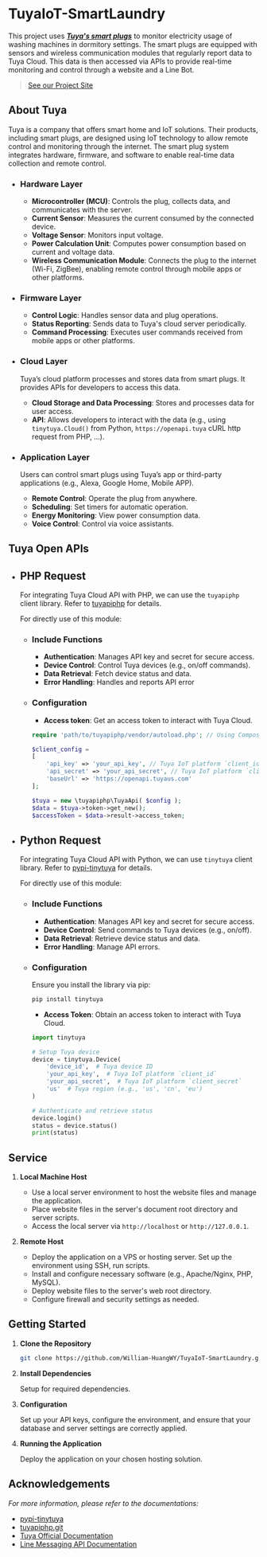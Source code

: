 # TuyaIoT-SmartLaundry

This  project uses [_**Tuya's smart plugs**_](https://www.tuyaexpo.com/smart/electrical/indoor-plug---outlet/smart-plugs/CT9cn90yyaumny-CT9cn95ninmx4t-CT9cn9ryid3ecb) to monitor electricity usage of washing machines in dormitory settings. The smart plugs are equipped with sensors and wireless communication modules that regularly report data to Tuya Cloud. This data is then accessed via APIs to provide real-time monitoring and control through a website and a Line Bot.

> [See our Project Site](https://weiyinghuang.com/iot/nsysu-dormitory-washing-machine-mainpage.html)

## About Tuya

Tuya is a company that offers smart home and IoT solutions. Their products, including smart plugs, are designed using IoT technology to allow remote control and monitoring through the internet. The smart plug system integrates hardware, firmware, and software to enable real-time data collection and remote control. 

* ### Hardware Layer
    - **Microcontroller (MCU)**: Controls the plug, collects data, and communicates with the server.
    - **Current Sensor**: Measures the current consumed by the connected device.
    - **Voltage Sensor**: Monitors input voltage.
    - **Power Calculation Unit**: Computes power consumption based on current and voltage data.
    - **Wireless Communication Module**: Connects the plug to the internet (Wi-Fi, ZigBee), enabling remote control through mobile apps or other platforms.

* ### Firmware Layer
    - **Control Logic**: Handles sensor data and plug operations.
    - **Status Reporting**: Sends data to Tuya's cloud server periodically.
    - **Command Processing**: Executes user commands received from mobile apps or other platforms.

* ### Cloud Layer
    Tuya’s cloud platform processes and stores data from smart plugs. It provides APIs for developers to access this data.
    - **Cloud Storage and Data Processing**: Stores and processes data for user access.
    - **API**: Allows developers to interact with the data (e.g., using `tinytuya.Cloud()` from Python, `https://openapi.tuya` cURL http request from PHP, ...).

* ### Application Layer
    Users can control smart plugs using Tuya’s app or third-party applications (e.g., Alexa, Google Home, Mobile APP).
    - **Remote Control**: Operate the plug from anywhere.
    - **Scheduling**: Set timers for automatic operation.
    - **Energy Monitoring**: View power consumption data.
    - **Voice Control**: Control via voice assistants.

## Tuya Open APIs
- ## PHP Request
    For integrating Tuya Cloud API with PHP, we can use the `tuyapiphp` client library. Refer to [tuyapiphp](https://github.com/ground-creative/tuyapiphp.git) for details.
    
    For directly use of this module:

    * ### Include Functions
        - **Authentication**: Manages API key and secret for secure access.
        - **Device Control**: Control Tuya devices (e.g., on/off commands).
        - **Data Retrieval**: Fetch device status and data.
        - **Error Handling**: Handles and reports API error

    * ### Configuration
        - **Access token**: Get an access token to interact with Tuya Cloud.
        ``` php []
        require 'path/to/tuyapiphp/vendor/autoload.php'; // Using Composer or manual include the module

        $client_config =
        [
            'api_key' => 'your_api_key', // Tuya IoT platform `client_id`
            'api_secret' => 'your_api_secret', // Tuya IoT platform `client_secret`
            'baseUrl' => 'https://openapi.tuyaus.com'
        ];

        $tuya = new \tuyapiphp\TuyaApi( $config );
        $data = $tuya->token->get_new();
        $accessToken = $data->result->access_token;
        ```
- ## Python Request
    For integrating Tuya Cloud API with Python, we can use `tinytuya` client library. Refer to [pypi-tinytuya](https://pypi.org/project/tinytuya/) for details.

    For directly use of this module:

    * ### Include Functions
        - **Authentication**: Manages API key and secret for secure access.
        - **Device Control**: Send commands to Tuya devices (e.g., on/off).
        - **Data Retrieval**: Retrieve device status and data.
        - **Error Handling**: Manage API errors.

    * ### Configuration
        Ensure you install the library via pip:
        ```bash
        pip install tinytuya
        ```

        - **Access Token**: Obtain an access token to interact with Tuya Cloud.
        ```python
        import tinytuya

        # Setup Tuya device
        device = tinytuya.Device(
            'device_id',  # Tuya device ID
            'your_api_key',  # Tuya IoT platform `client_id`
            'your_api_secret',  # Tuya IoT platform `client_secret`
            'us'  # Tuya region (e.g., 'us', 'cn', 'eu')
        )

        # Authenticate and retrieve status
        device.login()
        status = device.status()
        print(status)
        ```

## Service
1. **Local Machine Host**
   - Use a local server environment to host the website files and manage the application.
   - Place website files in the server's document root directory and server scripts.
   - Access the local server via `http://localhost` or `http://127.0.0.1`.

2. **Remote Host**
   - Deploy the application on a VPS or hosting server. Set up the environment using SSH, run scripts.
   - Install and configure necessary software (e.g., Apache/Nginx, PHP, MySQL).
   - Deploy website files to the server's web root directory.
   - Configure firewall and security settings as needed.


## Getting Started
1. **Clone the Repository**

    ```bash
    git clone https://github.com/William-HuangWY/TuyaIoT-SmartLaundry.git
    ```

2. **Install Dependencies**

    Setup for required dependencies.

3. **Configuration**

    Set up your API keys, configure the environment, and ensure that your database and server settings are correctly applied.

4. **Running the Application**

    Deploy the application on your chosen hosting solution.

<!-- ## License
This project is licensed under the MIT License - see the [LICENSE](LICENSE) file for details. -->

## Acknowledgements
*For more information, please refer to the documentations:*
- [pypi-tinytuya](https://pypi.org/project/tinytuya/)
- [tuyapiphp.git](https://github.com/ground-creative/tuyapiphp.git)
- [Tuya Official Documentation](https://www.tuya.com/)
- [Line Messaging API Documentation](https://developers.line.biz/en/docs/messaging-api/)
